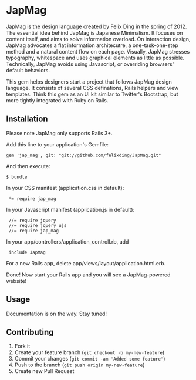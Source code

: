 # JapMag

JapMag is the design language created by Felix Ding in the spring of 2012. The essential idea behind JapMag is Japanese Minimalism. It focuses on content itself, and aims to solve information overload. On interaction design, JapMag advocates a flat information architecutre, a one-task-one-step method and a natural content flow on each page. Visually, JapMag stresses typography, whitespace and uses graphical elements as little as possible. Technically, JapMag avoids using Javascript, or overriding browsers' default behaviors.

This gem helps designers start a project that follows JapMag design language. It consists of several CSS definations, Rails helpers and view templates. Think this gem as an UI kit similar to Twitter's Bootstrap, but more tightly integrated with Ruby on Rails.

## Installation

Please note JapMag only supports Rails 3+.

Add this line to your application's Gemfile:

    gem 'jap_mag', git: "git://github.com/felixding/JapMag.git"

And then execute:

    $ bundle

In your CSS manifest (application.css in default):

     *= require jap_mag

In your Javascript manifest (application.js in default):

	 //= require jquery
     //= require jquery_ujs
     //= require jap_mag

In your app/controllers/application_controll.rb, add

     include JapMag
     
For a new Rails app, delete app/views/layout/application.html.erb.

Done! Now start your Rails app and you will see a JapMag-powered website!
     
## Usage

Documentation is on the way. Stay tuned!

## Contributing

1. Fork it
2. Create your feature branch (`git checkout -b my-new-feature`)
3. Commit your changes (`git commit -am 'Added some feature'`)
4. Push to the branch (`git push origin my-new-feature`)
5. Create new Pull Request
